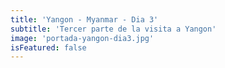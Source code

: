 ```yaml
---
title: 'Yangon - Myanmar - Dia 3'
subtitle: 'Tercer parte de la visita a Yangon'
image: 'portada-yangon-dia3.jpg'
isFeatured: false
---
```

